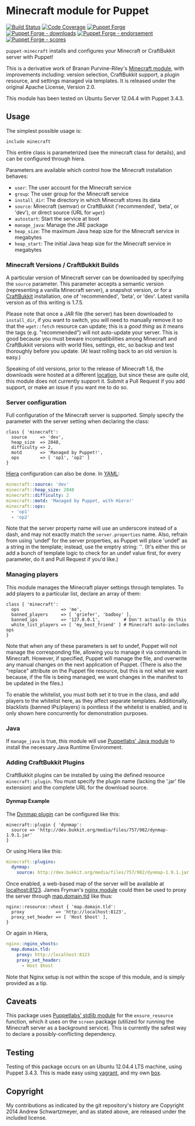 # Minecraft module for Puppet

[![Build Status](https://travis-ci.org/voxpupuli/puppet-minecraft.png?branch=master)](https://travis-ci.org/voxpupuli/puppet-minecraft)
[![Code Coverage](https://coveralls.io/repos/github/voxpupuli/puppet-minecraft/badge.svg?branch=master)](https://coveralls.io/github/voxpupuli/puppet-minecraft)
[![Puppet Forge](https://img.shields.io/puppetforge/v/puppet/minecraft.svg)](https://forge.puppetlabs.com/puppet/minecraft)
[![Puppet Forge - downloads](https://img.shields.io/puppetforge/dt/puppet/minecraft.svg)](https://forge.puppetlabs.com/puppet/minecraft)
[![Puppet Forge - endorsement](https://img.shields.io/puppetforge/e/puppet/minecraft.svg)](https://forge.puppetlabs.com/puppet/minecraft)
[![Puppet Forge - scores](https://img.shields.io/puppetforge/f/puppet/minecraft.svg)](https://forge.puppetlabs.com/puppet/minecraft)

`puppet-minecraft` installs and configures your Minecraft or
CraftBukkit server with Puppet!

This is a derivative work of Branan Purvine-Riley's
[Minecraft module](http://forge.puppetlabs.com/branan/minecraft), with
improvements including: version selection, CraftBukkit support, a
plugin resource, and settings managed via templates. It is released
under the original Apache License, Version 2.0.

This module has been tested on Ubuntu Server 12.04.4 with Puppet 3.4.3.

## Usage

The simplest possible usage is:

```puppet
include minecraft
```

This entire class is parameterized (see the minecraft class for
details), and can be configured through hiera.

Parameters are available which control how the Minecraft installation
behaves:

* `user`: The user account for the Minecraft service
* `group`: The user group for the Minecraft service
* `install_dir`: The directory in which Minecraft stores its data
* `source`: Minecraft (semvar) or CraftBukkit ('recommended',
  'beta', or 'dev'), or direct source (URL for `wget`)
* `autostart`: Start the service at boot
* `manage_java`: Manage the JRE package
* `heap_size`: The maximum Java heap size for the Minecraft service
  in megabytes
* `heap_start`: The initial Java heap size for the Minecraft service
  in megabytes

### Minecraft Versions / CraftBukkit Builds

A particular version of Minecraft server can be downloaded by
specifying the `source` parameter. This parameter accepts a semantic
version (representing a vanilla Minecraft server), a snapshot version,
or for a [CraftBukkit](http://dl.bukkit.org/downloads/craftbukkit/)
installation, one of 'recommended', 'beta', or 'dev'. Latest vanilla
version as of this writing is 1.7.5.

Please note that once a JAR file (the server) has been downloaded to
`install_dir`, if you want to switch, you will need to manually remove
it so that the `wget::fetch` resource can update; this is a _good
thing_ as it means the tags (e.g. "recommended") will not auto-update
your server. This is good because you must beware incompatibilities
among Minecraft and CraftBukkit versions with world files, settings,
etc, so backup and test thoroughly before you update. (At least rolling
back to an old version is easy.)

Speaking of old versions, prior to the release of Minecraft 1.6, the
downloads were hosted at a different
[location](http://assets.minecraft.net/), but since these are quite
old, this module does not currently support it. Submit a Pull Request
if you add support, or make an issue if you want me to do so.

### Server configuration

Full configuration of the Minecraft server is supported. Simply
specify the parameter with the server setting when declaring the
class:

```puppet
class { 'minecraft':
  source     => 'dev',
  heap_size  => 2048,
  difficulty => 2,
  motd       => 'Managed by Puppet!',
  ops        => [ 'op1', 'op2' ]
}
```

[Hiera](http://docs.puppetlabs.com/hiera/1/puppet.html) configuration
can also be done. In [YAML](http://www.yaml.org/):

```yaml
minecraft::source: 'dev'
minecraft::heap_size: 2048
minecraft::difficulty: 2
minecraft::motd: 'Managed by Puppet, with Hiera!'
minecraft::ops:
  - 'op1'
  - 'op2'
```

Note that the server property name will use an underscore instead of a
dash, and may not exactly match the `server.properties` name. Also,
refrain from using 'undef' for the server properties, as Puppet will
place 'undef' as a string in the template; instead, use the emptry
string: ''. (It's either this or add a bunch of template logic to
check for an undef value first, for every parameter, do it and Pull
Request if you'd like.)

### Managing players

This module manages the Minecraft player settings through
templates. To add players to a particular list, declare an array of
them:

```puppet
class { 'minecraft':
  ops                => 'me',
  banned_players     => [ 'griefer', 'badboy' ],
  banned_ips         => '127.0.0.1',         # Don't actually do this
  white_list_players => [ 'my_best_friend' ] # Minecraft auto-includes ops
}
```

Note that when any of these parameters is set to undef, Puppet will
not manage the corresponding file, allowing you to manage it via
commands in Minecraft. However, if specified, Puppet will manage the
file, and overwrite any manual changes on the next application of
Puppet. (There is also the "replace" attribute on the Puppet file
resource, but this is not what we want because, if the file is being
managed, we want changes in the manifest to be updated in the files.)

To enable the whitelist, you must both set it to true in the class,
and add players to the whitelist here, as they affect separate
templates. Additionally, blacklists (banned IPs/players) is pointless
if the whitelist is enabled, and is only shown here concurrently for
demonstration purposes.

### Java

If `manage_java` is true, this module will use
[Puppetlabs' Java module](https://github.com/puppetlabs/puppetlabs-java)
to install the necessary Java Runtime Environment.

### Adding CraftBukkit Plugins

CraftBukkit plugins can be installed by using the defined resource
`minecraft::plugin`. You must specify the plugin name (lacking the
'.jar' file extension) and the complete URL for the download source.

#### Dynmap Example

The
[Dynmap plugin](http://www.minecraftforum.net/topic/1543523-dynmap-dynamic-web-based-maps-for-minecraft/)
can be configured like this:

```puppet
minecraft::plugin { 'dynmap':
  source => 'http://dev.bukkit.org/media/files/757/982/dynmap-1.9.1.jar'
}
```

Or using Hiera like this:

```yaml
minecraft::plugins:
  dynmap:
    source: http://dev.bukkit.org/media/files/757/982/dynmap-1.9.1.jar
```

Once enabled, a web-based map of the server will be available at
[localhost:8123](http://localhost:8123). James Fryman's
[nginx module](http://forge.puppetlabs.com/jfryman/nginx) could then
be used to proxy the server through
[map.domain.tld](http://map.domain.tld) like thus:

```puppet
nginx::resource::vhost { 'map.domain.tld':
  proxy            => 'http://localhost:8123',
  proxy_set_header => [ 'Host $host' ],
}
```

Or again in Hiera,

```yaml
nginx::nginx_vhosts:
  map.domain.tld:
    proxy: http://localhost:8123
    proxy_set_header:
      - Host $host
```

Note that Nginx setup is not within the scope of this module, and is
simply provided as a tip.

## Caveats

This package uses
[Puppetlabs' stdlib module](https://forge.puppetlabs.com/puppetlabs/stdlib)
for the `ensure_resource` function, which it uses on the `screen`
package (utilized for running the Minecraft server as a background
service). This is currently the safest way to declare a
possibly-conflicting dependency.

## Testing

Testing of this package occurs on an Ubuntu 12.04.4 LTS machine, using
Puppet 3.4.3. This is made easy using
[vagrant](http://www.vagrantup.com/), and my own
[box](https://vagrantcloud.com/andschwa/ubuntu-precise-latest-puppet).

## Copyright

My contributions as indicated by the git repository's history are
Copyright 2014 Andrew Schwartzmeyer, and as stated above, are released
under the included license.
